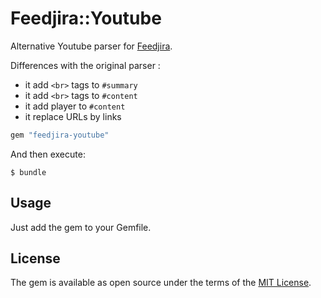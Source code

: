 # Feedjira::Youtube

Alternative Youtube parser for [Feedjira](https://github.com/feedjira/feedjira).

Differences with the original parser :

- it add `<br>` tags to `#summary`
- it add `<br>` tags to `#content`
- it add player to `#content`
- it replace URLs by links

```ruby
gem "feedjira-youtube"
```

And then execute:

    $ bundle

## Usage

Just add the gem to your Gemfile.

## License

The gem is available as open source under the terms of the [MIT License](https://opensource.org/licenses/MIT).
